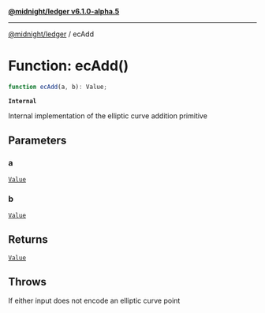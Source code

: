 [**@midnight/ledger v6.1.0-alpha.5**](../README.md)

***

[@midnight/ledger](../globals.md) / ecAdd

# Function: ecAdd()

```ts
function ecAdd(a, b): Value;
```

**`Internal`**

Internal implementation of the elliptic curve addition primitive

## Parameters

### a

[`Value`](../type-aliases/Value.md)

### b

[`Value`](../type-aliases/Value.md)

## Returns

[`Value`](../type-aliases/Value.md)

## Throws

If either input does not encode an elliptic curve point
